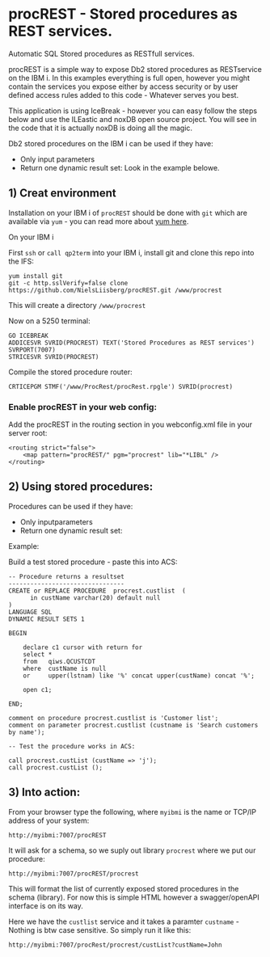 # procREST - Stored procedures as REST services.

Automatic SQL Stored procedures as RESTfull services.

procREST is a simple way to expose Db2 stored procedures as RESTservice on the IBM i. 
In this examples everything is full open, however you might contain the services 
you expose either by access security or by user defined access rules added to this code - Whatever serves you best.

This application is using IceBreak - however you can easy follow the steps below and use the ILEastic and noxDB 
open source project. You will see in the code that it is actually noxDB is doing all the magic.  

Db2 stored procedures on the IBM i can be used if they have:
* Only input parameters
* Return one dynamic result set:
Look in the example belowe.


## 1) Creat environment

Installation on your IBM i of `procREST` should be done with `git` which are available via `yum` - you can read more about [yum here](https://bitbucket.org/ibmi/opensource/src/master/docs/yum/).  

On your IBM i 

First `ssh` or  `call qp2term` into your IBM i, install git and clone this repo into the IFS:

```
yum install git
git -c http.sslVerify=false clone https://github.com/NielsLiisberg/procREST.git /www/procrest
``` 

This will create a directory `/www/procrest`

Now on a 5250 terminal:

```
GO ICEBREAK
ADDICESVR SVRID(PROCREST) TEXT('Stored Procedures as REST services') SVRPORT(7007)                               
STRICESVR SVRID(PROCREST)
```


Compile the stored procedure router:

```
CRTICEPGM STMF('/www/ProcRest/procRest.rpgle') SVRID(procrest)
````

### Enable procREST in your web config:

Add the procREST in the routing section in you webconfig.xml file in your server root:

```
<routing strict="false">
	<map pattern="procREST/" pgm="procrest" lib="*LIBL" />
</routing>
```


## 2) Using stored procedures: 

Procedures can be used if they have:

*	Only inputparameters
*	Return one dynamic result set:

Example:

Build a test stored procedure - paste this into ACS:

```
-- Procedure returns a resultset
--------------------------------
CREATE or REPLACE PROCEDURE  procrest.custlist  (
	  in custName varchar(20) default null
)
LANGUAGE SQL 
DYNAMIC RESULT SETS 1

BEGIN

	declare c1 cursor with return for
	select * 
	from   qiws.QCUSTCDT
	where  custName is null 
	or     upper(lstnam) like '%' concat upper(custName) concat '%';
	
	open c1;

END; 

comment on procedure procrest.custlist is 'Customer list';
comment on parameter procrest.custlist (custname is 'Search customers by name');

-- Test the procedure works in ACS:

call procrest.custList (custName => 'j');
call procrest.custList ();
``` 



## 3) Into action:

From your browser type the following, where `myibmi` is the name or TCP/IP address of your system: 
```
http://myibmi:7007/procREST
```

It will ask for a schema, so we suply out library `procrest` where we put our procedure:
```
http://myibmi:7007/procREST/procrest
```
This will format the list of currently exposed stored procedures in the schema (library). For now 
this is simple HTML however a swagger/openAPI interface is on its way.


Here we have the `custlist` service and it takes a paramter `custname` - Nothing is btw case sensitive. So simply run it like this:
```
http://myibmi:7007/procRest/procrest/custList?custName=John
```

